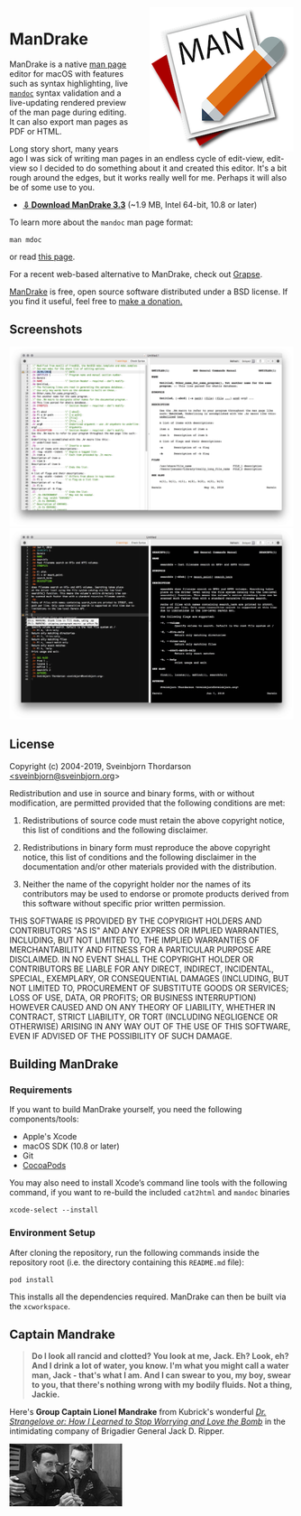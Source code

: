 <img align="right" src="images/mandrake_icon.png" style="float: right; margin-left: 30px;" alt="ManDrake Application Icon">

# ManDrake

ManDrake is a native <a href="https://en.wikipedia.org/wiki/Man_page">man page</a> editor for macOS with features such as syntax highlighting, live <a href="https://en.wikipedia.org/wiki/Mandoc">`mandoc`</a> syntax validation and a live-updating rendered preview of the man page during editing. It can also export man pages as PDF or HTML.

Long story short, many years ago I was sick of writing man pages in an endless cycle of edit-view, edit-view so I decided to do something about it and created this editor. It's a bit rough around the edges, but it works really well for me. Perhaps it will also be of some use to you.

* [**⇩ Download ManDrake 3.3**](http://sveinbjorn.org/files/software/mandrake/ManDrake-3.3.zip) (~1.9 MB, Intel 64-bit, 10.8 or later)

To learn more about the `mandoc` man page format:

```shell
man mdoc
```

or read [this page](http://www.freebsd.org/cgi/man.cgi?query=mdoc.samples).

For a recent web-based alternative to ManDrake, check out [Grapse](http://www.roperzh.com/grapse/).

[ManDrake](https://sveinbjorn.org/mandrake) is free, open source software distributed under a BSD license. If you find it useful, feel free to [make a donation.](https://sveinbjorn.org/donations)

## Screenshots

<img src="images/mandrake_screenshot1.jpg" style="max-width:100%;" alt="ManDrake Screenshot 1">

<img src="images/mandrake_screenshot2.jpg" style="max-width:100%;" alt="ManDrake Screenshot 2">


## License

Copyright (c) 2004-2019, Sveinbjorn Thordarson <a href="mailto: sveinbjorn@sveinbjorn.org">&lt;sveinbjorn@sveinbjorn.org&gt;</a>

Redistribution and use in source and binary forms, with or without modification,
are permitted provided that the following conditions are met:

1. Redistributions of source code must retain the above copyright notice, this
list of conditions and the following disclaimer.

2. Redistributions in binary form must reproduce the above copyright notice, this
list of conditions and the following disclaimer in the documentation and/or other
materials provided with the distribution.

3. Neither the name of the copyright holder nor the names of its contributors may
be used to endorse or promote products derived from this software without specific
prior written permission.

THIS SOFTWARE IS PROVIDED BY THE COPYRIGHT HOLDERS AND CONTRIBUTORS "AS IS" AND
ANY EXPRESS OR IMPLIED WARRANTIES, INCLUDING, BUT NOT LIMITED TO, THE IMPLIED
WARRANTIES OF MERCHANTABILITY AND FITNESS FOR A PARTICULAR PURPOSE ARE DISCLAIMED.
IN NO EVENT SHALL THE COPYRIGHT HOLDER OR CONTRIBUTORS BE LIABLE FOR ANY DIRECT,
INDIRECT, INCIDENTAL, SPECIAL, EXEMPLARY, OR CONSEQUENTIAL DAMAGES (INCLUDING, BUT
NOT LIMITED TO, PROCUREMENT OF SUBSTITUTE GOODS OR SERVICES; LOSS OF USE, DATA, OR
PROFITS; OR BUSINESS INTERRUPTION) HOWEVER CAUSED AND ON ANY THEORY OF LIABILITY,
WHETHER IN CONTRACT, STRICT LIABILITY, OR TORT (INCLUDING NEGLIGENCE OR OTHERWISE)
ARISING IN ANY WAY OUT OF THE USE OF THIS SOFTWARE, EVEN IF ADVISED OF THE
POSSIBILITY OF SUCH DAMAGE.

## Building ManDrake

### Requirements

If you want to build ManDrake yourself, you need the following components/tools:

* Apple's Xcode
* macOS SDK (10.8 or later)
* Git
* [CocoaPods](https://cocoapods.org)

You may also need to install Xcode’s command line tools with the following command, if you want to re-build the included `cat2html` and `mandoc` binaries 

    xcode-select --install

### Environment Setup

After cloning the repository, run the following commands inside the repository root (i.e. the directory containing this `README.md` file):

    pod install

This installs all the dependencies required. ManDrake can then be built via the `xcworkspace`.

## Captain Mandrake

> **Do I look all rancid and clotted? You look at me, Jack. Eh? Look, eh? And I drink a lot of water, you know. I'm what you might call a water man, Jack - that's what I am. And I can swear to you, my boy, swear to you, that there's nothing wrong with my bodily fluids. Not a thing, Jackie.**

Here's **Group Captain Lionel Mandrake** from Kubrick's wonderful [*Dr. Strangelove or: How I Learned to Stop Worrying and Love the Bomb*](http://www.imdb.com/title/tt0057012/) in the intimidating company of Brigadier General Jack D. Ripper.

<img src="images/mandrake_captain.jpg" alt="Group Captain Lionel Mandrake">

